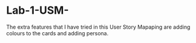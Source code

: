 # Lab-1-USM-
The extra features that I have tried in this User Story Mapaping are adding colours to the cards and adding persona.
